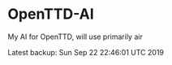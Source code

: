 # OpenTTD-AI
My AI for OpenTTD, will use primarily air

Latest backup: Sun Sep 22 22:46:01 UTC 2019
